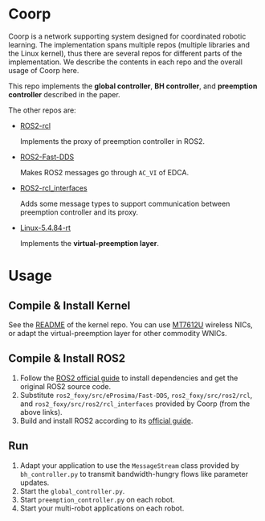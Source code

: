 # Coorp

Coorp is a network supporting system designed for coordinated robotic learning.
The implementation spans multiple repos (multiple libraries and the Linux kernel), thus there are several repos for different parts of the implementation.
We describe the contents in each repo and the overall usage of Coorp here.

This repo implements the **global controller**, **BH controller**, and **preemption controller** described in the paper.

The other repos are:

* [ROS2-rcl](https://github.com/hku-systems/Coorp-ROS2-rcl)

    Implements the proxy of preemption controller in ROS2.

* [ROS2-Fast-DDS](https://github.com/hku-systems/Coorp-ROS2-Fast-DDS)

    Makes ROS2 messages go through `AC_VI` of EDCA.

* [ROS2-rcl_interfaces](https://github.com/hku-systems/Coorp-ROS2-rcl_interfaces)

    Adds some message types to support communication between preemption controller and its proxy.

* [Linux-5.4.84-rt](https://github.com/hku-systems/Coorp-Linux-5.4.84-rt)

    Implements the **virtual-preemption layer**.

# Usage

## Compile & Install Kernel

See the [README](https://github.com/hku-systems/Coorp-Linux-5.4.84-rt#readme) of the kernel repo.
You can use [MT7612U](https://www.amazon.com/Adapter-866Mbps-300Mbps-Wireless-Network/dp/B086L3D3NB/ref=sr_1_3?dchild=1&keywords=mt7612u&qid=1621998099&sr=8-3&th=1) wireless NICs, or adapt the virtual-preemption layer for other commodity WNICs.

## Compile & Install ROS2

1. Follow the [ROS2 official guide](https://docs.ros.org/en/foxy/Installation/Ubuntu-Development-Setup.html) to install dependencies and get the original ROS2 source code.
2. Substitute `ros2_foxy/src/eProsima/Fast-DDS`, `ros2_foxy/src/ros2/rcl`, and `ros2_foxy/src/ros2/rcl_interfaces` provided by Coorp (from the above links).
3. Build and install ROS2 according to its [official guide](https://docs.ros.org/en/foxy/Installation/Ubuntu-Development-Setup.html).

## Run

1. Adapt your application to use the `MessageStream` class provided by `bh_controller.py` to transmit bandwidth-hungry flows like parameter updates.
2. Start the `global_controller.py`.
3. Start `preemption_controller.py` on each robot.
4. Start your multi-robot applications on each robot.
